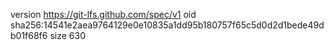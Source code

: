 version https://git-lfs.github.com/spec/v1
oid sha256:14541e2aea9764129e0e10835a1dd95b180757f65c5d0d2d1bede49db01f68f6
size 630
